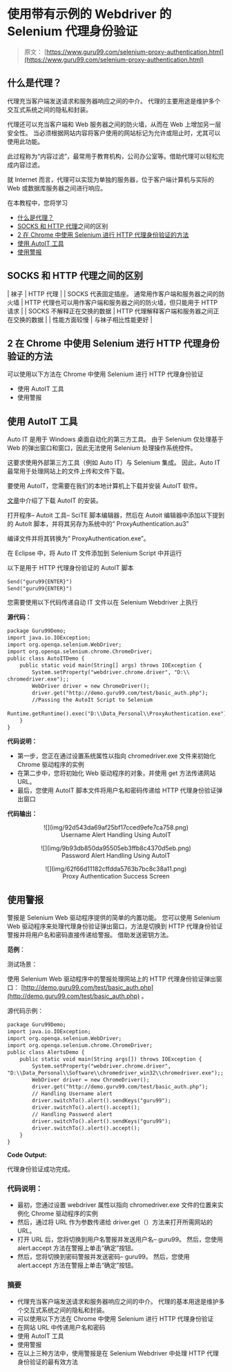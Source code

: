 # 使用带有示例的 Webdriver 的 Selenium 代理身份验证

> 原文： [https://www.guru99.com/selenium-proxy-authentication.html](https://www.guru99.com/selenium-proxy-authentication.html)

## 什么是代理？

代理充当客户端发送请求和服务器响应之间的中介。 代理的主要用途是维护多个交互式系统之间的隐私和封装。

代理还可以充当客户端和 Web 服务器之间的防火墙，从而在 Web 上增加另一层安全性。 当必须根据网站内容将客户使用的网站标记为允许或阻止时，尤其可以使用此功能。

此过程称为“内容过滤”，最常用于教育机构，公司办公室等。借助代理可以轻松完成内容过滤。

就 Internet 而言，代理可以实现为单独的服务器，位于客户端计算机与实际的 Web 或数据库服务器之间进行响应。

在本教程中，您将学习

*   [什么是代理？](#1)
*   [SOCKS 和 HTTP 代理](#2)之间的区别
*   [2 在 Chrome 中使用 Selenium 进行 HTTP 代理身份验证的方法](#3)
*   [使用 AutoIT 工具](#4)
*   [使用警报](#5)

## SOCKS 和 HTTP 代理之间的区别

| 袜子 | HTTP 代理 |
| SOCKS 代表固定插座。 通常用作客户端和服务器之间的防火墙 | HTTP 代理也可以用作客户端和服务器之间的防火墙，但只能用于 HTTP 请求 |
| SOCKS 不解释正在交换的数据 | HTTP 代理解释客户端和服务器之间正在交换的数据 |
| 性能方面较慢 | 与袜子相比性能更好 |

## 2 在 Chrome 中使用 Selenium 进行 HTTP 代理身份验证的方法

可以使用以下方法在 Chrome 中使用 Selenium 进行 HTTP 代理身份验证

*   使用 AutoIT 工具
*   使用警报

## 使用 AutoIT 工具

Auto IT 是用于 Windows 桌面自动化的第三方工具。 由于 Selenium 仅处理基于 Web 的弹出窗口和窗口，因此无法使用 Selenium 处理操作系统控件。

这要求使用外部第三方工具（例如 Auto IT）与 Selenium 集成。 因此，Auto IT 最常用于处理网站上的文件上传和文件下载。

要使用 AutoIT，您需要在我们的本地计算机上下载并安装 AutoIT 软件。

[文章](https://www.guru99.com/use-autoit-selenium.html)中介绍了下载 AutoIT 的安装。

打开程序– Autoit 工具– SciTE 脚本编辑器，然后在 Autoit 编辑器中添加以下提到的 AutoIt 脚本，并将其另存为系统中的“ ProxyAuthentication.au3”

编译文件并将其转换为“ ProxyAuthentication.exe”。

在 Eclipse 中，将 Auto IT 文件添加到 Selenium Script 中并运行

以下是用于 HTTP 代理身份验证的 AutoIT 脚本

```
Send("guru99{ENTER}")
Send("guru99{ENTER}")

```

您需要使用以下代码传递自动 IT 文件以在 Selenium Webdriver 上执行

**源代码：**

```
package Guru99Demo;
import java.io.IOException;
import org.openqa.selenium.WebDriver;
import org.openqa.selenium.chrome.ChromeDriver;
public class AutoITDemo {
    public static void main(String[] args) throws IOException {
        System.setProperty("webdriver.chrome.driver", "D:\\ chromedriver.exe");;
        WebDriver driver = new ChromeDriver();
        driver.get("http://demo.guru99.com/test/basic_auth.php");
        //Passing the AutoIt Script to Selenium	
        Runtime.getRuntime().exec("D:\\Data_Personal\\ProxyAuthentication.exe");
    }
}

```

**代码说明：**

*   第一步，您正在通过设置系统属性以指向 chromedriver.exe 文件来初始化 Chrome 驱动程序的实例
*   在第二步中，您将初始化 Web 驱动程序的对象，并使用 get 方法传递网站 URL。
*   最后，您使用 AutoIT 脚本文件将用户名和密码传递给 HTTP 代理身份验证弹出窗口

**代码输出：**

<center>

<figure>![](img/92d543da69af25bf17cced9efe7ca758.png)

<figcaption style="display: table;">Username Alert Handling Using AutoIT</figcaption>

</figure>

</center>

<center>

<figure>![](img/9b93db850da95505eb3ffb8c4370d5eb.png)

<figcaption style="display: table;">Password Alert Handling Using AutoIT</figcaption>

</figure>

</center>

<center>

<figure>![](img/62f66d11182cffdda5763b7bc8c38a11.png)

<figcaption style="display: table;">Proxy Authentication Success Screen</figcaption>

</figure>

</center>

## 使用警报

警报是 Selenium Web 驱动程序提供的简单的内置功能。 您可以使用 Selenium Web 驱动程序来处理代理身份验证弹出窗口，方法是切换到 HTTP 代理身份验证警报并将用户名和密码直接传递给警报。 借助发送密钥方法。

**范例**：

测试场景：

使用 Selenium Web 驱动程序中的警报处理网站上的 HTTP 代理身份验证弹出窗口： [http://demo.guru99.com/test/basic_auth.php](http://demo.guru99.com/test/basic_auth.php) 。

源代码示例：

```
package Guru99Demo;
import java.io.IOException;
import org.openqa.selenium.WebDriver;
import org.openqa.selenium.chrome.ChromeDriver;
public class AlertsDemo {
    public static void main(String args[]) throws IOException {
        System.setProperty("webdriver.chrome.driver", "D:\\Data_Personal\\Software\\chromedriver_win32\\chromedriver.exe");;
        WebDriver driver = new ChromeDriver();
        driver.get("http://demo.guru99.com/test/basic_auth.php");
        // Handling Username alert
        driver.switchTo().alert().sendKeys("guru99");
        driver.switchTo().alert().accept();
        // Handling Password alert
        driver.switchTo().alert().sendKeys("guru99");
        driver.switchTo().alert().accept();
    }
}

```

**Code Output:**

代理身份验证成功完成。

### 代码说明：

*   最初，您通过设置 webdriver 属性以指向 chromedriver.exe 文件的位置来实例化 Chrome 驱动程序的实例
*   然后，通过将 URL 作为参数传递给 driver.get（）方法来打开所需网站的 URL。
*   打开 URL 后，您将切换到用户名警报并发送用户名– guru99。 然后，您使用 alert.accept 方法在警报上单击“确定”按钮。
*   然后，您将切换到密码警报并发送密码– guru99。 然后，您使用 alert.accept 方法在警报上单击“确定”按钮。

### 摘要

*   代理充当客户端发送请求和服务器响应之间的中介。 代理的基本用途是维护多个交互式系统之间的隐私和封装。
*   可以使用以下方法在 Chrome 中使用 Selenium 进行 HTTP 代理身份验证
*   在网站 URL 中传递用户名和密码
*   使用 AutoIT 工具
*   使用警报
*   在以上三种方法中，使用警报是在 Selenium Webdriver 中处理 HTTP 代理身份验证的最有效方法